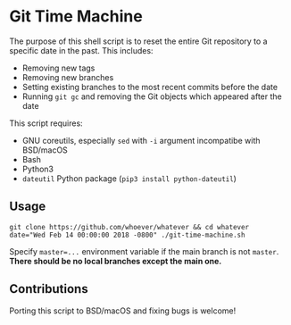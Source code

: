 Git Time Machine
================

The purpose of this shell script is to reset the entire Git repository to a specific date in the past.
This includes:

* Removing new tags
* Removing new branches
* Setting existing branches to the most recent commits before the date
* Running `git gc` and removing the Git objects which appeared after the date

This script requires:

* GNU coreutils, especially `sed` with `-i` argument incompatibe with BSD/macOS
* Bash
* Python3
* `dateutil` Python package (`pip3 install python-dateutil`)

## Usage

```
git clone https://github.com/whoever/whatever && cd whatever
date="Wed Feb 14 00:00:00 2018 -0800" ./git-time-machine.sh
```

Specify `master=...` environment variable if the main branch is not `master`.
**There should be no local branches except the main one.**

## Contributions

Porting this script to BSD/macOS and fixing bugs is welcome!

